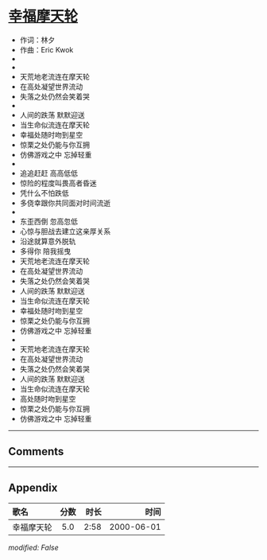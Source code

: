 # [幸福摩天轮](https://music.163.com/song?id=27506280)

* 作词：林夕
* 作曲：Eric Kwok
*
*
* 天荒地老流连在摩天轮
* 在高处凝望世界流动
* 失落之处仍然会笑着哭
* 
* 人间的跌荡 默默迎送
* 当生命似流连在摩天轮
* 幸福处随时吻到星空
* 惊栗之处仍能与你互拥
* 仿佛游戏之中 忘掉轻重
* 
* 追追赶赶 高高低低
* 惊险的程度叫畏高者昏迷
* 凭什么不怕跌低
* 多侥幸跟你共同面对时间流逝
* 
* 东歪西倒 忽高忽低
* 心惊与胆战去建立这亲厚关系
* 沿途就算意外脱轨
* 多得你 陪我摇曳
* 天荒地老流连在摩天轮
* 在高处凝望世界流动
* 失落之处仍然会笑着哭
* 人间的跌荡 默默迎送
* 当生命似流连在摩天轮
* 幸福处随时吻到星空
* 惊栗之处仍能与你互拥
* 仿佛游戏之中 忘掉轻重
* 
* 天荒地老流连在摩天轮
* 在高处凝望世界流动
* 失落之处仍然会笑着哭
* 人间的跌荡 默默迎送
* 当生命似流连在摩天轮
* 高处随时吻到星空
* 惊栗之处仍能与你互拥
* 仿佛游戏之中 忘掉轻重


---

## Comments


---

## Appendix

|歌名|分数|时长|时间|
|:---|:---:|---:|---:|
|幸福摩天轮|5.0|2:58|2000-06-01

*modified: False*